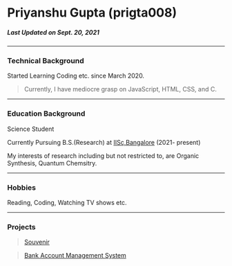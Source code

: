# Priyanshu Gupta (prigta008)

##### _Last Updated on Sept. 20, 2021_
---

### Technical Background
 Started Learning Coding etc. since March 2020.
> Currently, I have mediocre grasp on JavaScript, HTML, CSS, and C.

---
### Education Background
 Science Student

 Currently Pursuing B.S.(Research) at [IISc,Bangalore](https://www.iisc.ac.in/ "IISc Homepage") (2021- present)

 My interests of research including but not restricted to, are Organic Synthesis, Quantum Chemsitry.

---
### Hobbies
  Reading, Coding, Watching TV shows etc.

---
### Projects
 > [Souvenir](https://github.com/prigta008/Souvenir "WebApp made with MERN")

 > [Bank Account Management System](https://github.com/prigta008/C_CODE/tree/main/BankMS)
 